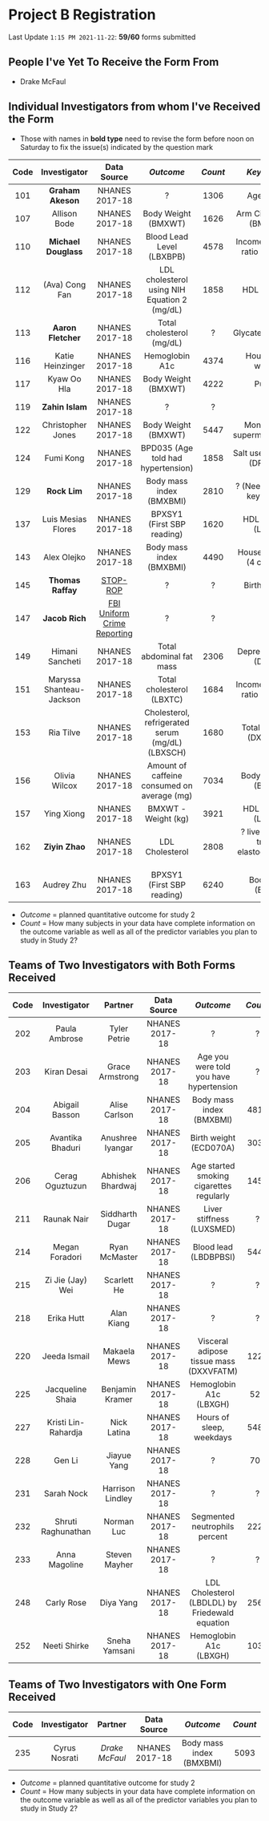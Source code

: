 # Project B Registration

Last Update `1:15 PM 2021-11-22`: **59/60** forms submitted

## People I've Yet To Receive the Form From

- Drake McFaul

## Individual Investigators from whom I've Received the Form

- Those with names in **bold type** need to revise the form before noon on Saturday to fix the issue(s) indicated by the question mark

Code | Investigator | Data Source | *Outcome* | *Count* | *Key Predictor*
:----: | :------: | :-----: | :-----: | :-----: | :------:
101 | **Graham Akeson** | NHANES 2017-18 | ? | 1306 | Age at survey
107 | Allison Bode | NHANES 2017-18 | Body Weight (BMXWT) | 1626 | Arm Circumference (BMXARMC)
110 | **Michael Douglass** | NHANES 2017-18 | Blood Lead Level (LBXBPB) | 4578 | Income-to-poverty ratio (INDFMPIR)
112 | (Ava) Cong Fan | NHANES 2017-18 | LDL cholesterol using NIH Equation 2 (mg/dL) | 1858 | HDL Cholesterol
113 | **Aaron Fletcher** | NHANES 2017-18 | Total cholesterol (mg/dL) | ? | Glycated hemoglobin
116 | Katie Heinzinger | NHANES 2017-18 | Hemoglobin A1c | 4374 | Hours slept on weekdays
117 | Kyaw Oo Hla | NHANES 2017-18 | Body Weight (BMXWT) | 4222 | Pulse rate
119 | **Zahin Islam** | NHANES 2017-18 | ? | ? | ?
122 | Christopher Jones | NHANES 2017-18 | Body Weight (BMXWT) | 5447 | Money spent in supermarket/grocery
124 | Fumi Kong | NHANES 2017-18 | BPD035 (Age told had hypertension) | 1858 | Salt use in food prep. (DRQSPREP)
129 | **Rock Lim** | NHANES 2017-18 | Body mass index (BMXBMI) | 2810 | ? (Need non-binary key predictor)
137 | Luis Mesias Flores | NHANES 2017-18 | BPXSY1 (First SBP reading) | 1620 | HDL cholesterol (LBDHDD)
143 | Alex Olejko | NHANES 2017-18 | Body mass index (BMXBMI) | 4490 | Household Income (4 categories)
145 | **Thomas Raffay** | [STOP-ROP](https://urresearch.rochester.edu/institutionalPublicationPublicView.action?institutionalItemId=2908) | ? | ? | Birth weight (g)
147 | **Jacob Rich** | [FBI Uniform Crime Reporting](https://www.openicpsr.org/openicpsr/project/102263/version/V11/view;jsessionid=8FD9161D75FD2833EC5F7B631753540D) | ? | ? | ?
149 | Himani Sancheti | NHANES 2017-18 | Total abdominal fat mass | 2306 | Depression Screen (DPQ020)
151 | Maryssa Shanteau-Jackson | NHANES 2017-18 | Total cholesterol (LBXTC) | 1684 | Income-to-poverty ratio (INDFMPIR)
153 | Ria Tilve | NHANES 2017-18 | Cholesterol, refrigerated serum (mg/dL) (LBXSCH) | 1680 | Total femur BMD (DXXOFBMD)
156 | Olivia Wilcox | NHANES 2017-18 | Amount of caffeine consumed on average (mg) | 7034 | Body mass index (BMXBMI)
157 | Ying Xiong | NHANES 2017-18 | BMXWT - Weight (kg) | 3921 | HDL cholesterol (LBDHDD)
162 | **Ziyin Zhao** | NHANES 2017-18 | LDL Cholesterol | 2808 | ? liver ultrasound transient elastography exam status
163 | Audrey Zhu | NHANES 2017-18 | BPXSY1 (First SBP reading) | 6240 | Body Weight (BMXWT)

- *Outcome* = planned quantitative outcome for study 2
- *Count* = How many subjects in your data have complete information on the outcome variable as well as all of the predictor variables you plan to study in Study 2?

## Teams of Two Investigators with Both Forms Received

Code | Investigator | Partner | Data Source | *Outcome* | *Count*
:----: | :------: | :-----: | :-----: | :----: | :----:
202 | Paula Ambrose | Tyler Petrie | NHANES 2017-18 | ? | ?
203 | Kiran Desai | Grace Armstrong | NHANES 2017-18 | Age you were told you have hypertension | ?
204 | Abigail Basson | Alise Carlson | NHANES 2017-18 | Body mass index (BMXBMI) | 4811
205 | Avantika Bhaduri | Anushree Iyangar | NHANES 2017-18 | Birth weight (ECD070A) | 3035
206 | Cerag Oguztuzun | Abhishek Bhardwaj | NHANES 2017-18 | Age started smoking cigarettes regularly | 1458
211 | Raunak Nair | Siddharth Dugar | NHANES 2017-18 | Liver stiffness (LUXSMED) | ?
214 | Megan Foradori | Ryan McMaster | NHANES 2017-18 | Blood lead (LBDBPBSI) | 5441
215 | Zi Jie (Jay) Wei | Scarlett He | NHANES 2017-18 | ? | ?
218 | Erika Hutt | Alan Kiang | NHANES 2017-18 | ? | ? 
220 | Jeeda Ismail | Makaela Mews | NHANES 2017-18 | Visceral adipose tissue mass (DXXVFATM) | 1224
225 | Jacqueline Shaia | Benjamin Kramer | NHANES 2017-18 | Hemoglobin A1c (LBXGH) | 527
227 | Kristi Lin-Rahardja | Nick Latina | NHANES 2017-18 | Hours of sleep, weekdays | 5480
228 | Gen Li | Jiayue Yang | NHANES 2017-18 | ? | 707
231 | Sarah Nock | Harrison Lindley | NHANES 2017-18 | ? | ?
232 | Shruti Raghunathan | Norman Luc | NHANES 2017-18 | Segmented neutrophils percent | 2227
233 | Anna Magoline | Steven Mayher | NHANES 2017-18 | ? | ?
248 | Carly Rose | Diya Yang | NHANES 2017-18 | LDL Cholesterol (LBDLDL) by Friedewald equation | 2566
252 | Neeti Shirke | Sneha Yamsani | NHANES 2017-18 | Hemoglobin A1c (LBXGH) | 1034

## Teams of Two Investigators with One Form Received

Code | Investigator | Partner | Data Source | *Outcome* | *Count*
:----: | :------: | :-----: | :-----: | :----: | :----:
235 | Cyrus Nosrati | *Drake McFaul* | NHANES 2017-18 | Body mass index (BMXBMI) | 5093

- *Outcome* = planned quantitative outcome for study 2
- *Count* = How many subjects in your data have complete information on the outcome variable as well as all of the predictor variables you plan to study in Study 2?

